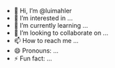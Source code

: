 - 👋 Hi, I’m @luimahler
- 👀 I’m interested in ...
- 🌱 I’m currently learning ...
- 💞️ I’m looking to collaborate on ...
- 📫 How to reach me ...
- 😄 Pronouns: ...
- ⚡ Fun fact: ...

<!---
luimahler/luimahler is a ✨ special ✨ repository because its `README.md` (this file) appears on your GitHub profile.
You can click the Preview link to take a look at your changes.
--->
